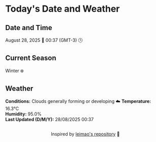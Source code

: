  # Today's Date and Weather
    
## Date and Time
August 28, 2025 📅
00:37 (GMT-3) 🕒

## Current Season
Winter ❄️
## Weather 
**Conditions:** Clouds generally forming or developing ☁️
**Temperature:** 16.3°C  
**Humidity:** 95.0%  
**Last Updated (D/M/Y):** 28/08/2025 00:37
##
<div align="center">Inspired by <a href="https://github.com/leimao/What-Is-The-Date-Today">leimao's repository</a> 🌱</div>
